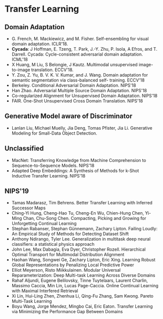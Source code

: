 # Transfer Learning

## Domain Adaptation
- G. French, M. Mackiewicz, and M. Fisher. Self-ensembling for visual domain adaptation. ICLR'18.
- **Cycada**: J Hoffman, E. Tzeng, T. Park, J.-Y. Zhu, P. Isola, A Efros, and T. Darrell. Cycada: Cycle-consistent adversarial domain adaptation. ICML'18
- X Huang, M Liu, S Belongie, J Kautz. Multimodal unsupervised image-to-image translation. ECCV'18.
- Y. Zou, Z. Yu, B. V. K. V. Kumar, and J. Wang. Domain adaptation for semantic segmentation via class-balanced self- training. ECCV'18 
- Berkeley. Conditional Adversarial Domain Adaptation. NIPS'18
- Han Zhao. Adversarial Multiple Source Domain Adaptation. NIPS'18
- Co-regularized Alignment for Unsupervised Domain Adaptation. NIPS'18
- FAIR. One-Shot Unsupervised Cross Domain Translation. NIPS'18

## Generative Model aware of Discriminator
- Lanlan Liu, Michael Muelly, Jia Deng, Tomas Pfister, Jia Li. Generative Modeling for Small-Data Object Detection.

## Unclassified
- MacNet: Transferring Knowledge from Machine Comprehension to Sequence-to-Sequence Models. NIPS'18
- Adapted Deep Embeddings: A Synthesis of Methods for k-Shot Inductive Transfer Learning. NIPS'18

## NIPS'19
- Tamas Madarasz, Tim Behrens. Better Transfer Learning with Inferred Successor Maps
- Ching-Yi Hung, Cheng-Hao Tu, Cheng-En Wu, Chien-Hung Chen, Yi-Ming Chan, Chu-Song Chen. Compacting, Picking and Growing for Unforgetting Continual Learning
- Stephan Rabanser, Stephan Günnemann, Zachary Lipton. Failing Loudly: An Empirical Study of Methods for Detecting Dataset Shift
- Anthony Ndirango, Tyler Lee. Generalization in multitask deep neural classifiers: a statistical physics approach
- John Lee, Max Dabagia, Eva Dyer, Christopher Rozell. Hierarchical Optimal Transport for Multimodal Distribution Alignment
- Haohan Wang, Songwei Ge, Zachary Lipton, Eric Xing. Learning Robust Global Representations by Penalizing Local Predictive Power
- Elliot Meyerson, Risto Miikkulainen. Modular Universal Reparameterization: Deep Multi-task Learning Across Diverse Domains
- Rahaf Aljundi, Eugene Belilovsky, Tinne Tuytelaars, Laurent Charlin, Massimo Caccia, Min Lin, Lucas Page-Caccia. Online Continual Learning with Maximal Interfered Retrieval
- Xi Lin, Hui-Ling Zhen, Zhenhua Li, Qing-Fu Zhang, Sam Kwong. Pareto Multi-Task Learning
- Boyu Wang, Jorge Mendez, Mingbo Cai, Eric Eaton. Transfer Learning via Minimizing the Performance Gap Between Domains

